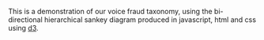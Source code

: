 This is a demonstration of our voice fraud taxonomy, using the bi-directional hierarchical sankey diagram produced in javascript, html and css using [d3](http://d3js.org/). 



